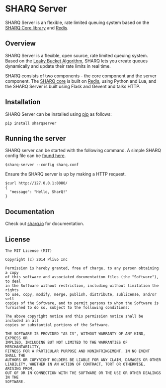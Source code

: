 SHARQ Server
============

SHARQ Server is an flexible, rate limited queuing system based on the [SHARQ Core library](https://github.com/plivo/sharq) and [Redis](https://redis.io).

## Overview

SHARQ Server is a flexible, open source, rate limited queuing system. Based on the [Leaky Bucket Algorithm](http://en.wikipedia.org/wiki/Leaky_bucket#The_Leaky_Bucket_Algorithm_as_a_Queue), SHARQ lets you create queues dynamically and update their rate limits in real time.

SHARQ consists of two components - the core component and the server component. The [SHARQ core](https://github.com/plivo/sharq) is built on [Redis](https://redis.io), using Python and Lua, and the SHARQ Server is built using Flask and Gevent and talks HTTP.

## Installation

SHARQ Server can be installed using [pip](http://pip.readthedocs.org/en/latest/installing.html) as follows:

```
pip install sharqserver
```

## Running the server

SHARQ server can be started with the following command. A simple SHARQ config file can be [found here](https://github.com/plivo/sharq-server/blob/master/sharq.conf).

```
$sharq-server --config sharq.conf
```

Ensure the SHARQ server is up by making a HTTP request.

```
$curl http://127.0.0.1:8080/
{
  "message": "Hello, SharQ!"
}
```

## Documentation

Check out [sharq.io](http://sharq.io) for documentation.

## License

```
The MIT License (MIT)

Copyright (c) 2014 Plivo Inc

Permission is hereby granted, free of charge, to any person obtaining a copy
of this software and associated documentation files (the "Software"), to deal
in the Software without restriction, including without limitation the rights
to use, copy, modify, merge, publish, distribute, sublicense, and/or sell
copies of the Software, and to permit persons to whom the Software is
furnished to do so, subject to the following conditions:

The above copyright notice and this permission notice shall be included in all
copies or substantial portions of the Software.

THE SOFTWARE IS PROVIDED "AS IS", WITHOUT WARRANTY OF ANY KIND, EXPRESS OR
IMPLIED, INCLUDING BUT NOT LIMITED TO THE WARRANTIES OF MERCHANTABILITY,
FITNESS FOR A PARTICULAR PURPOSE AND NONINFRINGEMENT. IN NO EVENT SHALL THE
AUTHORS OR COPYRIGHT HOLDERS BE LIABLE FOR ANY CLAIM, DAMAGES OR OTHER
LIABILITY, WHETHER IN AN ACTION OF CONTRACT, TORT OR OTHERWISE, ARISING FROM,
OUT OF OR IN CONNECTION WITH THE SOFTWARE OR THE USE OR OTHER DEALINGS IN THE
SOFTWARE.
```
